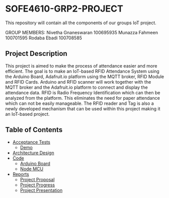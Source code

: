 # SOFE4610-GRP2-PROJECT
This repository will contain all the components of our groups IoT project. 

GROUP MEMBERS:
Nivetha Gnaneswaran 100695935
Munazza Fahmeen 100701595
Rodaba Ebadi 100708585

## Project Description
This project is aimed to make the process of attendance easier and more efficient. The goal is to make an IoT-based RFID Attendance System using the Arduino Board, Adafruit.io platform using the MQTT broker, RFID Module and RFID Cards. Arduino and RFID scanner will work together with the MQTT broker and the Adafruit.io platform to connect and display the attendance data. RFID is Radio Frequency Identification which can then be analyzed from the platform. This eliminates the need for paper attendance which can not be easily manageable. The RFID reader and Tag is also a newly developed mechanism that can be used within this project making it an IoT-based project. 

## Table of Contents
* [Acceptance Tests](https://github.com/nivethagnan/SOFE4610-GRP2-PROJECT/tree/main/Acceptance%20Tests)
  * [Demo](https://github.com/nivethagnan/SOFE4610-GRP2-PROJECT/blob/main/Acceptance%20Tests/Untitled.mp4)
* [Architecture Design](https://github.com/nivethagnan/SOFE4610-GRP2-PROJECT/tree/main/Architecture%20Design)
* [Code](https://github.com/nivethagnan/SOFE4610-GRP2-PROJECT/tree/main/Code)
  * [Arduino Board](https://github.com/nivethagnan/SOFE4610-GRP2-PROJECT/blob/main/Code/arduino%20board.ino)
  * [Node MCU](https://github.com/nivethagnan/SOFE4610-GRP2-PROJECT/blob/main/Code/NodeMCU%20ESP-12E.ino) 
* [Reports](https://github.com/nivethagnan/SOFE4610-GRP2-PROJECT/tree/main/Reports)
  * [Project Proposal](https://github.com/nivethagnan/SOFE4610-GRP2-PROJECT/blob/main/Reports/SOFE4610U_ProjectProposal_GRP2.pdf)
  * [Project Progress](https://github.com/nivethagnan/SOFE4610-GRP2-PROJECT/blob/main/Reports/SOFE4610U_ProjectProgress_GRP2.pdf)
  * [Project Presentation](https://github.com/nivethagnan/SOFE4610-GRP2-PROJECT/blob/main/Reports/SOFE4610U_ProjectPresentation_GRP2.pdf)


